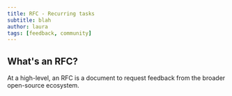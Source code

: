 ```yaml
---
title: RFC - Recurring tasks
subtitle: blah
author: laura
tags: [feedback, community]
---
```


## What's an RFC?
At a high-level, an RFC is a document to request feedback from the broader open-source ecosystem. 
